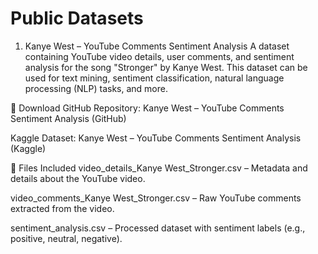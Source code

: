 # Public Datasets

1. Kanye West – YouTube Comments Sentiment Analysis
A dataset containing YouTube video details, user comments, and sentiment analysis for the song "Stronger" by Kanye West. This dataset can be used for text mining, sentiment classification, natural language processing (NLP) tasks, and more.

🔗 Download
GitHub Repository:
Kanye West – YouTube Comments Sentiment Analysis (GitHub)

Kaggle Dataset:
Kanye West – YouTube Comments Sentiment Analysis (Kaggle)

📂 Files Included
video_details_Kanye West_Stronger.csv – Metadata and details about the YouTube video.

video_comments_Kanye West_Stronger.csv – Raw YouTube comments extracted from the video.

sentiment_analysis.csv – Processed dataset with sentiment labels (e.g., positive, neutral, negative).

